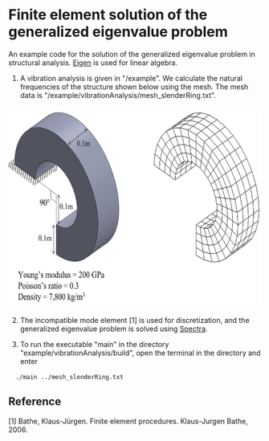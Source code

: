 # Finite element solution of the generalized eigenvalue problem

An example code for the solution of the generalized eigenvalue problem in structural analysis. [Eigen](https://eigen.tuxfamily.org/index.php?title=Main_Page) is used for linear algebra.

1. A vibration analysis is given in "/example". We calculate the natural frequencies of the structure shown below using the mesh. The mesh data is "/example/vibrationAnalysis/mesh_slenderRing.txt".

<dl>
<img src="example/vibrationAnalysis/problem_description.jpg" width="626" height="400">  
</dl>

2. The incompatible mode element [1] is used for discretization, and the generalized eigenvalue problem is solved using [Spectra](https://spectralib.org/).

3. To run the executable "main" in the directory "example/vibrationAnalysis/build", open the terminal in the directory and enter
 
```
  ./main ../mesh_slenderRing.txt
```

## Reference
[1] Bathe, Klaus-Jürgen. Finite element procedures. Klaus-Jurgen Bathe, 2006.




